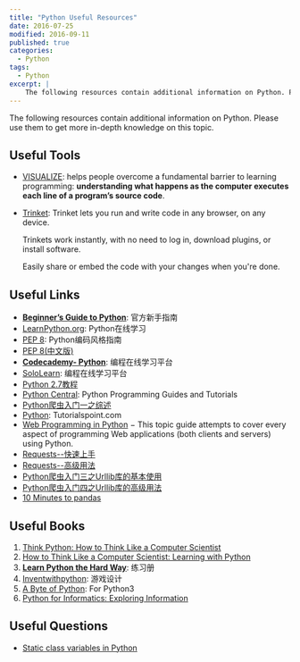 ```yaml
---
title: "Python Useful Resources"
date: 2016-07-25
modified: 2016-09-11
published: true
categories:
  - Python
tags:
  - Python
excerpt: |
    The following resources contain additional information on Python. Please use them to get more in-depth knowledge on this topic.
---
```


The following resources contain additional information on Python. Please use them to get more in-depth knowledge on this topic.

## Useful Tools

* [VISUALIZE](http://www.pythontutor.com/): helps people overcome a fundamental barrier to learning programming: **understanding what happens as the computer executes each line of a program’s source code**.

* [Trinket](https://trinket.io/): Trinket lets you run and write code in any browser, on any device.

  Trinkets work instantly, with no need to log in, download plugins, or install software.

  Easily share or embed the code with your changes when you're done.

## Useful Links

- [**Beginner’s Guide to Python**](https://wiki.python.org/moin/BeginnersGuide): 官方新手指南
- [LearnPython.org](http://www.learnpython.org): Python在线学习
- [PEP 8](http://legacy.python.org/dev/peps/pep-0008/#imports): Python编码风格指南
- [PEP 8(中文版)](http://drafts.damnever.com/2015/EPE8-style-guide-for-python-code.html)
- [**Codecademy- Python**](http://www.codecademy.com/en/tracks/python/resume): 编程在线学习平台
- [SoloLearn](http://sololearn.com/Play/Python): 编程在线学习平台
- [Python 2.7教程](http://www.liaoxuefeng.com/wiki/001374738125095c955c1e6d8bb493182103fac9270762a000)
- [ Python Central](http://pythoncentral.io/): Python Programming Guides and Tutorials
- [Python爬虫入门一之综述](http://cuiqingcai.com/927.html)
- [Python](http://www.tutorialspoint.com/python/index.htm): Tutorialspoint.com
- [Web Programming in Python](http://wiki.python.org/moin/WebProgramming) − This topic guide attempts to cover every aspect of programming Web applications (both clients and servers) using Python.
- [Requests--快速上手](http://docs.python-requests.org/zh_CN/latest/user/quickstart.html)
- [Requests--高级用法](http://docs.python-requests.org/zh_CN/latest/user/advanced.html)
- [Python爬虫入门三之Urllib库的基本使用](http://cuiqingcai.com/947.html)
- [Python爬虫入门四之Urllib库的高级用法](http://cuiqingcai.com/954.html)
- [10 Minutes to pandas](http://pandas.pydata.org/pandas-docs/stable/10min.html)

## Useful Books

1. [Think Python: How to Think Like a Computer Scientist](http://greenteapress.com/wp/think-python/)
2. [How to Think Like a Computer Scientist: Learning with Python](http://openbookproject.net/thinkcs/)
3. [**Learn Python the Hard Way**](http://learnpythonthehardway.org/book/index.html): 练习册
4. [Inventwithpython](http://inventwithpython.com/): 游戏设计
5. [A Byte of Python](http://python.swaroopch.com/): For Python3
6. [Python for Informatics: Exploring Information](http://www.pythonlearn.com/html-270/)

## Useful Questions

- [Static class variables in Python](http://stackoverflow.com/questions/68645/static-class-variables-in-python)
